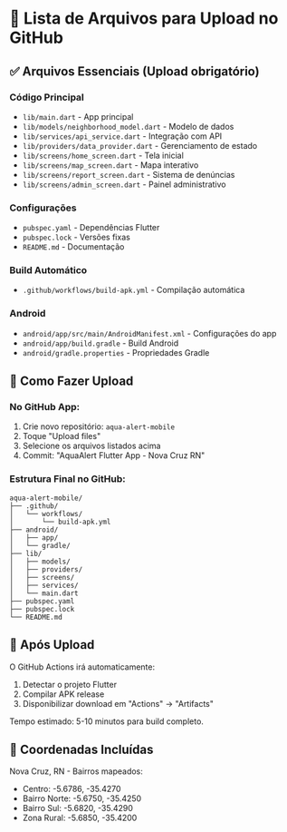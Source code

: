 # 📂 Lista de Arquivos para Upload no GitHub

## ✅ Arquivos Essenciais (Upload obrigatório)

### Código Principal
- `lib/main.dart` - App principal
- `lib/models/neighborhood_model.dart` - Modelo de dados
- `lib/services/api_service.dart` - Integração com API
- `lib/providers/data_provider.dart` - Gerenciamento de estado
- `lib/screens/home_screen.dart` - Tela inicial
- `lib/screens/map_screen.dart` - Mapa interativo
- `lib/screens/report_screen.dart` - Sistema de denúncias
- `lib/screens/admin_screen.dart` - Painel administrativo

### Configurações
- `pubspec.yaml` - Dependências Flutter
- `pubspec.lock` - Versões fixas
- `README.md` - Documentação

### Build Automático
- `.github/workflows/build-apk.yml` - Compilação automática

### Android
- `android/app/src/main/AndroidManifest.xml` - Configurações do app
- `android/app/build.gradle` - Build Android
- `android/gradle.properties` - Propriedades Gradle

## 📱 Como Fazer Upload

### No GitHub App:
1. Crie novo repositório: `aqua-alert-mobile`
2. Toque "Upload files"
3. Selecione os arquivos listados acima
4. Commit: "AquaAlert Flutter App - Nova Cruz RN"

### Estrutura Final no GitHub:
```
aqua-alert-mobile/
├── .github/
│   └── workflows/
│       └── build-apk.yml
├── android/
│   ├── app/
│   └── gradle/
├── lib/
│   ├── models/
│   ├── providers/
│   ├── screens/
│   ├── services/
│   └── main.dart
├── pubspec.yaml
├── pubspec.lock
└── README.md
```

## 🚀 Após Upload

O GitHub Actions irá automaticamente:
1. Detectar o projeto Flutter
2. Compilar APK release
3. Disponibilizar download em "Actions" → "Artifacts"

Tempo estimado: 5-10 minutos para build completo.

## 📍 Coordenadas Incluídas

Nova Cruz, RN - Bairros mapeados:
- Centro: -5.6786, -35.4270
- Bairro Norte: -5.6750, -35.4250
- Bairro Sul: -5.6820, -35.4290
- Zona Rural: -5.6850, -35.4200